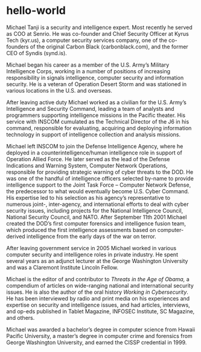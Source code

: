 # hello-world
Michael Tanji is a security and intelligence expert. Most recently he served as COO at Senrio. He was co-founder and Chief Security Officer at Kyrus Tech (kyr.us), a computer security services company, one of the co-founders of the original Carbon Black (carbonblack.com), and the former CEO of Syndis (synd.is).

Michael began his career as a member of the U.S. Army’s Military Intelligence Corps, working in a number of positions of increasing responsibility in signals intelligence, computer security and information security. He is a veteran of Operation Desert Storm and was stationed in various locations in the U.S. and overseas.

After leaving active duty Michael worked as a civilian for the U.S. Army’s Intelligence and Security Command, leading a team of analysts and programmers supporting intelligence missions in the Pacific theater. His service with INSCOM cumulated as the Technical Director of the J6 in his command, responsible for evaluating, acquiring and deploying information technology in support of intelligence collection and analysis missions.

Michael left INSCOM to join the Defense Intelligence Agency, where he deployed in a counterintelligence/human intelligence role in support of Operation Allied Force. He later served as the lead of the Defense Indications and Warning System, Computer Network Operations, responsible for providing strategic warning of cyber threats to the DOD. He was one of the handful of intelligence officers selected by-name to provide intelligence support to the Joint Task Force – Computer Network Defense, the predecessor to what would eventually become U.S. Cyber Command. His expertise led to his selection as his agency’s representative to numerous joint-, inter-agency, and international efforts to deal with cyber security issues, including projects for the National Intelligence Council, National Security Council, and NATO. After September 11th 2001 Michael created the DOD’s first computer forensics and intelligence fusion team, which produced the first intelligence assessments based on computer-derived intelligence from the early days of the war on terror.

After leaving government service in 2005 Michael worked in various computer security and intelligence roles in private industry. He spent several years as an adjunct lecturer at the George Washington University and was a Claremont Institute Lincoln Fellow.

Michael is the editor of and contributor to _Threats in the Age of Obama,_ a compendium of articles on wide-ranging national and international security issues. He is also the author of the oral history _Working in Cybersecurity_. He has been interviewed by radio and print media on his experiences and expertise on security and intelligence issues, and had articles, interviews, and op-eds published in Tablet Magazine, INFOSEC Institute, SC Magazine, and others.

Michael was awarded a bachelor’s degree in computer science from Hawaii Pacific University, a master’s degree in computer crime and forensics from George Washington University, and earned the CISSP credential in 1999.
